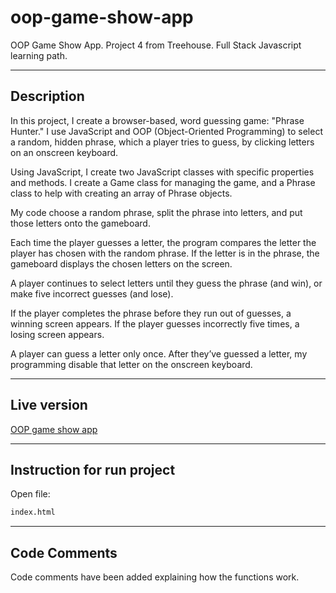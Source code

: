 # oop-game-show-app
OOP Game Show App. Project 4 from Treehouse. Full Stack Javascript learning path.

----
## Description
In this project, I create a browser-based, word guessing game: "Phrase Hunter." I use JavaScript and OOP (Object-Oriented Programming) to select a random, hidden phrase, which a player tries to guess, by clicking letters on an onscreen keyboard.

Using JavaScript, I create two JavaScript classes with specific properties and methods. I create a Game class for managing the game, and a Phrase class to help with creating an array of Phrase objects.

My code choose a random phrase, split the phrase into letters, and put those letters onto the gameboard.

Each time the player guesses a letter, the program compares the letter the player has chosen with the random phrase. If the letter is in the phrase, the gameboard displays the chosen letters on the screen.

A player continues to select letters until they guess the phrase (and win), or make five incorrect guesses (and lose).

If the player completes the phrase before they run out of guesses, a winning screen appears. If the player guesses incorrectly five times, a losing screen appears.

A player can guess a letter only once. After they’ve guessed a letter, my programming disable that letter on the onscreen keyboard.

----
## Live version
[OOP game show app](https://serdyuchenko.com/oop-game-show-app/)

----
## Instruction for run project
Open file:
```sh
index.html
```

----
## Code Comments
Code comments have been added explaining how the functions work.

